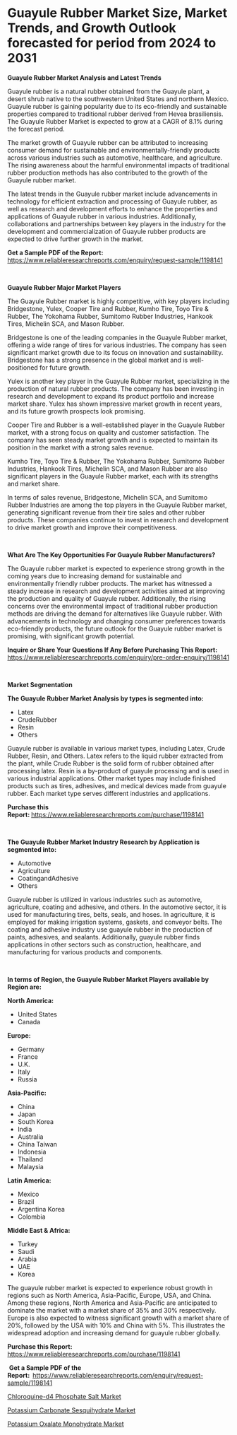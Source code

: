 <p><h1>Guayule Rubber Market Size, Market Trends, and Growth Outlook forecasted for period from 2024 to 2031</h1></p><p><strong>Guayule Rubber Market Analysis and Latest Trends</strong></p>
<p><p>Guayule rubber is a natural rubber obtained from the Guayule plant, a desert shrub native to the southwestern United States and northern Mexico. Guayule rubber is gaining popularity due to its eco-friendly and sustainable properties compared to traditional rubber derived from Hevea brasiliensis. The Guayule Rubber Market is expected to grow at a CAGR of 8.1% during the forecast period.</p><p>The market growth of Guayule rubber can be attributed to increasing consumer demand for sustainable and environmentally-friendly products across various industries such as automotive, healthcare, and agriculture. The rising awareness about the harmful environmental impacts of traditional rubber production methods has also contributed to the growth of the Guayule rubber market.</p><p>The latest trends in the Guayule rubber market include advancements in technology for efficient extraction and processing of Guayule rubber, as well as research and development efforts to enhance the properties and applications of Guayule rubber in various industries. Additionally, collaborations and partnerships between key players in the industry for the development and commercialization of Guayule rubber products are expected to drive further growth in the market.</p></p>
<p><strong>Get a Sample PDF of the Report:&nbsp;</strong> <a href="https://www.reliableresearchreports.com/enquiry/request-sample/1198141">https://www.reliableresearchreports.com/enquiry/request-sample/1198141</a></p>
<p>&nbsp;</p>
<p><strong>Guayule Rubber Major Market Players</strong></p>
<p><p>The Guayule Rubber market is highly competitive, with key players including Bridgestone, Yulex, Cooper Tire and Rubber, Kumho Tire, Toyo Tire & Rubber, The Yokohama Rubber, Sumitomo Rubber Industries, Hankook Tires, Michelin SCA, and Mason Rubber.</p><p>Bridgestone is one of the leading companies in the Guayule Rubber market, offering a wide range of tires for various industries. The company has seen significant market growth due to its focus on innovation and sustainability. Bridgestone has a strong presence in the global market and is well-positioned for future growth.</p><p>Yulex is another key player in the Guayule Rubber market, specializing in the production of natural rubber products. The company has been investing in research and development to expand its product portfolio and increase market share. Yulex has shown impressive market growth in recent years, and its future growth prospects look promising.</p><p>Cooper Tire and Rubber is a well-established player in the Guayule Rubber market, with a strong focus on quality and customer satisfaction. The company has seen steady market growth and is expected to maintain its position in the market with a strong sales revenue.</p><p>Kumho Tire, Toyo Tire & Rubber, The Yokohama Rubber, Sumitomo Rubber Industries, Hankook Tires, Michelin SCA, and Mason Rubber are also significant players in the Guayule Rubber market, each with its strengths and market share.</p><p>In terms of sales revenue, Bridgestone, Michelin SCA, and Sumitomo Rubber Industries are among the top players in the Guayule Rubber market, generating significant revenue from their tire sales and other rubber products. These companies continue to invest in research and development to drive market growth and improve their competitiveness.</p></p>
<p>&nbsp;</p>
<p><strong>What Are The Key Opportunities For Guayule Rubber Manufacturers?</strong></p>
<p><p>The Guayule rubber market is expected to experience strong growth in the coming years due to increasing demand for sustainable and environmentally friendly rubber products. The market has witnessed a steady increase in research and development activities aimed at improving the production and quality of Guayule rubber. Additionally, the rising concerns over the environmental impact of traditional rubber production methods are driving the demand for alternatives like Guayule rubber. With advancements in technology and changing consumer preferences towards eco-friendly products, the future outlook for the Guayule rubber market is promising, with significant growth potential.</p></p>
<p><strong>Inquire or Share Your Questions If Any Before Purchasing This Report:</strong> <a href="https://www.reliableresearchreports.com/enquiry/pre-order-enquiry/1198141">https://www.reliableresearchreports.com/enquiry/pre-order-enquiry/1198141</a></p>
<p>&nbsp;</p>
<p><strong>Market Segmentation</strong></p>
<p><strong>The Guayule Rubber Market Analysis by types is segmented into:</strong></p>
<p><ul><li>Latex</li><li>CrudeRubber</li><li>Resin</li><li>Others</li></ul></p>
<p><p>Guayule rubber is available in various market types, including Latex, Crude Rubber, Resin, and Others. Latex refers to the liquid rubber extracted from the plant, while Crude Rubber is the solid form of rubber obtained after processing latex. Resin is a by-product of guayule processing and is used in various industrial applications. Other market types may include finished products such as tires, adhesives, and medical devices made from guayule rubber. Each market type serves different industries and applications.</p></p>
<p><strong>Purchase this Report:&nbsp;</strong><a href="https://www.reliableresearchreports.com/purchase/1198141">https://www.reliableresearchreports.com/purchase/1198141</a></p>
<p>&nbsp;</p>
<p><strong>The Guayule Rubber Market Industry Research by Application is segmented into:</strong></p>
<p><ul><li>Automotive</li><li>Agriculture</li><li>CoatingandAdhesive</li><li>Others</li></ul></p>
<p><p>Guayule rubber is utilized in various industries such as automotive, agriculture, coating and adhesive, and others. In the automotive sector, it is used for manufacturing tires, belts, seals, and hoses. In agriculture, it is employed for making irrigation systems, gaskets, and conveyor belts. The coating and adhesive industry use guayule rubber in the production of paints, adhesives, and sealants. Additionally, guayule rubber finds applications in other sectors such as construction, healthcare, and manufacturing for various products and components.</p></p>
<p>&nbsp;</p>
<p><strong>In terms of Region, the Guayule Rubber Market Players available by Region are:</strong></p>
<p>
    <p> <strong> North America: </strong>
        <ul>
            <li>United States</li>
            <li>Canada</li>
        </ul>
        </p> 
    <p> <strong> Europe: </strong>
        <ul>
            <li>Germany</li>
            <li>France</li>
            <li>U.K.</li>
            <li>Italy</li>
            <li>Russia</li>
        </ul>
        </p> 
    <p> <strong> Asia-Pacific: </strong>
        <ul>
            <li>China</li>
            <li>Japan</li>
            <li>South Korea</li>
            <li>India</li>
            <li>Australia</li>
            <li>China Taiwan</li>
            <li>Indonesia</li>
            <li>Thailand</li>
            <li>Malaysia</li>
        </ul>
        </p> 
    <p> <strong> Latin America: </strong>
        <ul>
            <li>Mexico</li>
            <li>Brazil</li>
            <li>Argentina Korea</li>
            <li>Colombia</li>
        </ul>
        </p> 
    <p> <strong> Middle East & Africa: </strong>
        <ul>
            <li>Turkey</li>
            <li>Saudi</li>
            <li>Arabia</li>
            <li>UAE</li>
            <li>Korea</li>
        </ul>
    </p>
    </p>
<p><p>The guayule rubber market is expected to experience robust growth in regions such as North America, Asia-Pacific, Europe, USA, and China. Among these regions, North America and Asia-Pacific are anticipated to dominate the market with a market share of 35% and 30% respectively. Europe is also expected to witness significant growth with a market share of 20%, followed by the USA with 10% and China with 5%. This illustrates the widespread adoption and increasing demand for guayule rubber globally.</p></p>
<p><strong>Purchase this Report: </strong><a href="https://www.reliableresearchreports.com/purchase/1198141">https://www.reliableresearchreports.com/purchase/1198141</a></p>
<p>&nbsp;<strong>Get a Sample PDF of the Report:&nbsp;&nbsp;</strong><a href="https://www.reliableresearchreports.com/enquiry/request-sample/1198141">https://www.reliableresearchreports.com/enquiry/request-sample/1198141</a></p>
<p><strong></strong></p>
<p><p><a href="https://view.publitas.com/reportprime-1/chloroquine-d4-phosphate-salt-market-size-growth-outlook-from-2023-to-2030-projecting-at-markets-trends-analysis-by-application-regional-outlook-and-revenue/">Chloroquine-d4 Phosphate Salt Market</a></p><p><a href="https://view.publitas.com/reportprime-1/potassium-carbonate-sesquihydrate-market-challenges-opportunities-and-growth-drivers-and-major-market-players-forecasted-for-period-from-2023-2030/">Potassium Carbonate Sesquihydrate Market</a></p><p><a href="https://view.publitas.com/reportprime-1/potassium-oxalate-monohydrate-market-size-share-trends-analysis-report-by-application-regional-outlook-competitive-strategies-and-segment-forecasts-2023-2030/">Potassium Oxalate Monohydrate Market</a></p></p>